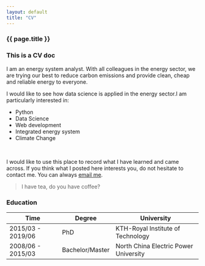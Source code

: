 ```yaml
---
layout: default
title: "CV"
---
```


<div class="row g-5 mb-5">
  <div class="col-md-12">
    <h3 class="fw-bold border-bottom pb-3 mb-5">{{ page.title }}</h3>
  </div>
</div>


### This is a CV doc


I am an energy system analyst. With all colleagues in the energy sector, we are trying our best to reduce carbon emissions and provide clean, cheap and reliable energy to everyone. <br>

I would like to see how data science is applied in the energy sector.I am particularly interested in:
* Python
* Data Science
* Web development
* Integrated energy system
* Climate Change
<br>

I would like to use this place to record what I have learned and came across. If you think what I posted here interests you, do not hesitate to contact me. You can always <a href="mailto:zy910304@gmail.com" target="_blank">email me</a>.

> I have tea, do you have coffee? 

### Education

| Time              | Degree          | University                            |
|-------------------|-----------------|---------------------------------------|
| 2015/03 - 2019/06 | PhD             | KTH-Royal Institute of Technology     |
| 2008/06 - 2015/03 | Bachelor/Master | North China Electric Power University |
